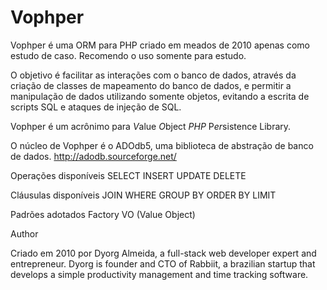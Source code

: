 # Vophper

Vophper é uma ORM para PHP criado em meados de 2010 apenas como estudo de caso. Recomendo o uso somente para estudo.

O objetivo é facilitar as interações com o banco de dados, através da criação de classes de mapeamento do banco de dados, e permitir a manipulação de dados utilizando somente objetos, evitando a escrita de scripts SQL e ataques de injeção de SQL.

Vophper é um acrônimo para *V*alue *O*bject *PHP* P*er*sistence Library.

O núcleo de Vophper é o ADOdb5, uma biblioteca de abstração de banco de dados.
http://adodb.sourceforge.net/

Operações disponíveis
SELECT
INSERT 
UPDATE
DELETE

Cláusulas disponíveis
JOIN
WHERE
GROUP BY
ORDER BY
LIMIT

Padrões adotados
Factory
VO (Value Object)

Author

Criado em 2010 por Dyorg Almeida, a full-stack web developer expert and entrepreneur. 
Dyorg is founder and CTO of Rabbiit, a brazilian startup that develops a simple productivity management and time tracking software.


